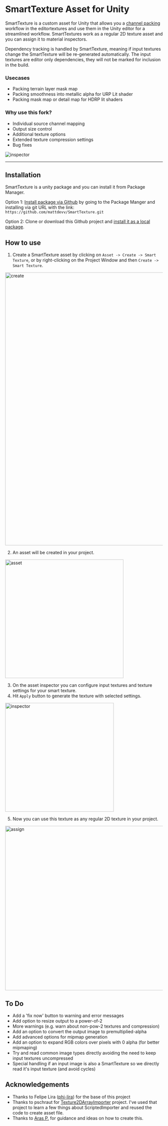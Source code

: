 # SmartTexture Asset for Unity
SmartTexture is a custom asset for Unity that allows you a [channel packing](http://wiki.polycount.com/wiki/ChannelPacking) workflow in the editortextures and use them in the Unity editor for a streamlined workflow.
SmartTextures work as a regular 2D texture asset and you can assign it to material inspectors.

Dependency tracking is handled by SmartTexture, meaning if input textures change the SmartTexture will be re-generated automatically. The input textures are editor only dependencies, they will not be marked for inclusion in the build.

### Usecases
- Packing terrain layer mask map
- Packing smoothness into metallic alpha for URP Lit shader
- Packing mask map or detail map for HDRP lit shaders

### Why use this fork?
- Individual source channel mapping
- Output size control
- Additional texture options
- Extended texture compression settings
- Bug fixes 

<img alt="inspector" src="https://github.com/mattdevv/SmartTexture/assets/94596138/29039c40-1247-4cfa-b67d-b4ad6bf47c73">


---


## Installation
SmartTexture is a unity package and you can install it from Package Manager.

Option 1: [Install package via Github](https://docs.unity3d.com/Manual/upm-ui-giturl.html) by going to the Package Manger and installing via git URL with the link: `https://github.com/mattdevv/SmartTexture.git`

Option 2: Clone or download this Github project and [install it as a local package](https://docs.unity3d.com/Manual/upm-ui-local.html).

## How to use
1) Create a SmartTexture asset by clicking on `Asset -> Create -> Smart Texture`, or by right-clicking on the Project Window and then `Create -> Smart Texture`.
<img width="870" alt="create" src="https://user-images.githubusercontent.com/7453395/82161430-d9865100-989c-11ea-9497-19d1cf77fed9.png">

2) An asset will be created in your project.
<img width="378" alt="asset" src="https://user-images.githubusercontent.com/7453395/82161427-d68b6080-989c-11ea-9fae-1d65e06ad3d6.png">

3) On the asset inspector you can configure input textures and texture settings for your smart texture.
4) Hit `Apply` button to generate the texture with selected settings.
<img width="347" alt="inspector" src="https://github.com/mattdevv/SmartTexture/assets/94596138/693532dc-be7f-4836-bbf2-b6ec4b990f5c">

5) Now you can use this texture as any regular 2D texture in your project.
<img width="524" alt="assign" src="https://github.com/mattdevv/SmartTexture/assets/94596138/432f0b89-d9d7-46df-95ae-63bf7a8b66fc">

## To Do
- Add a 'fix now' button to warning and error messages
- Add option to resize output to a power-of-2
- More warnings (e.g. warn about non-pow-2 textures and compression)
- Add an option to convert the output image to premultiplied-alpha 
- Add advanced options for mipmap generation
- Add an option to expand RGB colors over pixels with 0 alpha (for better mipmaping)
- Try and read common image types directly avoiding the need to keep input textures uncompressed
- Special handling if an input image is also a SmartTexture so we directly read it's input texture (and avoid cycles)

## Acknowledgements
* Thanks to Felipe Lira ([phi-lira](https://github.com/phi-lira)) for the base of this project 
* Thanks to pschraut for [Texture2DArrayImporter](https://github.com/pschraut/UnityTexture2DArrayImportPipeline) project. I've used that project to learn a few things about ScriptedImporter and reused the code to create asset file. 
* Thanks to [Aras P.](https://twitter.com/aras_p) for guidance and ideas on how to create this.
